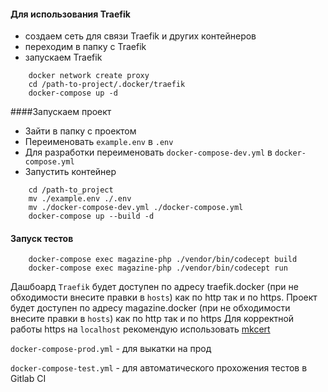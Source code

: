 #### Для использования Traefik
- создаем сеть для связи Traefik и других контейнеров
- переходим в папку с Traefik
- запускаем Traefik
```
    docker network create proxy
    cd /path-to-project/.docker/traefik
    docker-compose up -d
```

####Запускаем проект
- Зайти в папку с проектом
- Переименовать `example.env` в `.env`
- Для разработки переименовать `docker-compose-dev.yml` в `docker-compose.yml`
- Запустить контейнер
```
    cd /path-to_project
    mv ./example.env ./.env
    mv ./docker-compose-dev.yml ./docker-compose.yml
    docker-compose up --build -d
```

#### Запуск тестов   
```
    docker-compose exec magazine-php ./vendor/bin/codecept build
    docker-compose exec magazine-php ./vendor/bin/codecept run   
```

Дашбоард `Traefik` будет доступен по адресу traefik.docker (при не обходимости внесите правки в `hosts`) как по http так и по https.
Проект будет доступен по адресу magazine.docker (при не обходимости внесите правки в `hosts`) как по http так и по https
Для корректной работы https на `localhost` рекомендую использовать [mkcert](https://github.com/FiloSottile/mkcert)

`docker-compose-prod.yml` - для выкатки на прод 

`docker-compose-test.yml` - для автоматического прохожения тестов в Gitlab CI  

